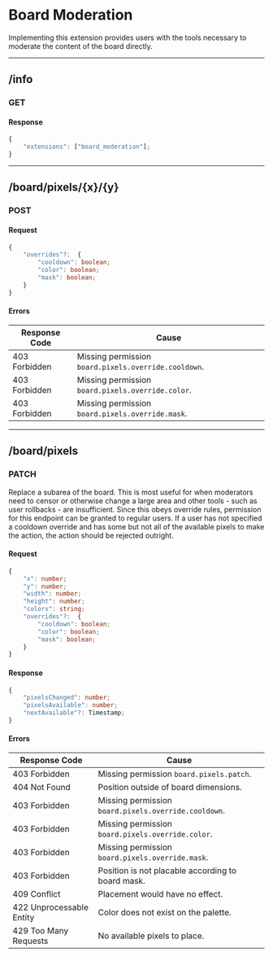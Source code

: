 Board Moderation
================
Implementing this extension provides users with the tools necessary to moderate the content of the board directly.

--------------------------------------------------------------------------------

## /info
### GET
#### Response
```typescript
{
	"extensions": ["board_moderation"];
}
```

--------------------------------------------------------------------------------

## /board/pixels/{x}/{y}
### POST
#### Request
```typescript
{
	"overrides"?:  {
		"cooldown": boolean;
		"color": boolean;
		"mask": boolean;
	}
}
```
#### Errors
| Response Code | Cause                                                |
|---------------|------------------------------------------------------|
| 403 Forbidden | Missing permission `board.pixels.override.cooldown`. |
| 403 Forbidden | Missing permission `board.pixels.override.color`.    |
| 403 Forbidden | Missing permission `board.pixels.override.mask`.     |

--------------------------------------------------------------------------------

## /board/pixels
### PATCH
Replace a subarea of the board.
This is most useful for when moderators need to censor or otherwise change a large area and other tools - such as user rollbacks - are insufficient.
Since this obeys override rules, permission for this endpoint can be granted to regular users.
If a user has not specified a cooldown override and has some but not all of the available pixels to make the action, the action should be rejected outright.
#### Request
```typescript
{
	"x": number;
	"y": number;
	"width": number;
	"height": number;
	"colors": string;
	"overrides"?:  {
		"cooldown": boolean;
		"color": boolean;
		"mask": boolean;
	}
}
```
#### Response
```typescript
{
	"pixelsChanged": number;
	"pixelsAvailable": number;
	"nextAvailable"?: Timestamp; 
}
```
#### Errors
| Response Code            | Cause                                                |
|--------------------------|------------------------------------------------------|
| 403 Forbidden            | Missing permission `board.pixels.patch`.             |
| 404 Not Found            | Position outside of board dimensions.                |
| 403 Forbidden            | Missing permission `board.pixels.override.cooldown`. |
| 403 Forbidden            | Missing permission `board.pixels.override.color`.    |
| 403 Forbidden            | Missing permission `board.pixels.override.mask`.     |
| 403 Forbidden            | Position is not placable according to board mask.    |
| 409 Conflict             | Placement would have no effect.                      |
| 422 Unprocessable Entity | Color does not exist on the palette.                 |
| 429 Too Many Requests    | No available pixels to place.                        |